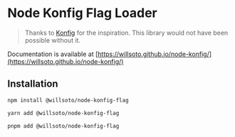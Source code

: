 # Node Konfig Flag Loader

> Thanks to [Konfig](https://github.com/lalamove/konfig) for the inspiration. This library would not have been possible without it.

Documentation is available at [https://willsoto.github.io/node-konfig/](https://willsoto.github.io/node-konfig/)

## Installation

```bash
npm install @willsoto/node-konfig-flag
```

```bash
yarn add @willsoto/node-konfig-flag
```

```bash
pnpm add @willsoto/node-konfig-flag
```
